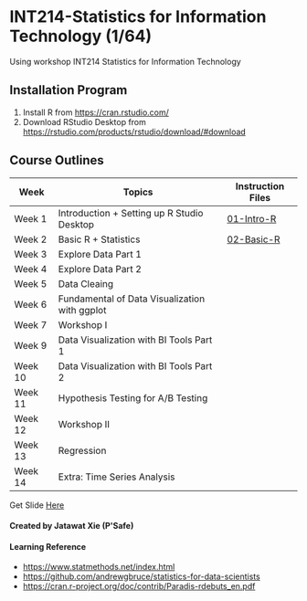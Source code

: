 # INT214-Statistics for Information Technology (1/64)
Using workshop INT214 Statistics for Information Technology

## Installation Program
1. Install R from https://cran.rstudio.com/
2. Download RStudio Desktop from https://rstudio.com/products/rstudio/download/#download

## Course Outlines
|   Week  |                      Topics                   |           Instruction Files             |
|---------|-----------------------------------------------|-----------------------------------------|
| Week 1  | Introduction + Setting up R Studio Desktop    |  [01-Intro-R](workshop/01-intro-R.md)   |
| Week 2  | Basic R + Statistics                          |  [02-Basic-R](workshop/02-Basic-R.md)   |
| Week 3  | Explore Data Part 1                           |                          |
| Week 4  | Explore Data Part 2                           |                          |
| Week 5  | Data Cleaing                                  |                          |
| Week 6  | Fundamental of Data Visualization with ggplot |                          |
| Week 7  | Workshop I                                    |                          |
| Week 9  | Data Visualization with BI Tools Part 1       |                          |
| Week 10 | Data Visualization with BI Tools Part 2       |                          |
| Week 11 | Hypothesis Testing for A/B Testing            |                          |
| Week 12 | Workshop II                                   |                          |
| Week 13 | Regression                                    |                          |
| Week 14 | Extra: Time Series Analysis                   |                          |


Get Slide [Here](https://drive.google.com/drive/folders/1Bi58GdQ19Te8JdCM7slyJdocpu8JudEc?usp=sharing)

#### Created by Jatawat Xie (P'Safe)

#### Learning Reference
- https://www.statmethods.net/index.html
- https://github.com/andrewgbruce/statistics-for-data-scientists
- https://cran.r-project.org/doc/contrib/Paradis-rdebuts_en.pdf
